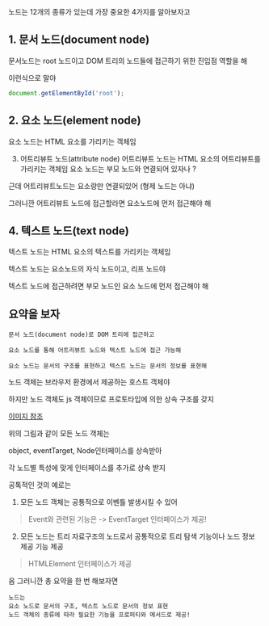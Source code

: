 노드는 12개의 종류가 있는데 가장 중요한 4가지를 알아보자고 

## 1. 문서 노드(document node)

문서노드는 root 노드이고 DOM 트리의 노드들에 접근하기 위한 진입점 역할을 해 

이런식으로 말야 

``` javascript
document.getElementById('root');
```

## 2. 요소 노드(element node)
요소 노드는 HTML 요소를 가리키는 객체임

3. 어트리뷰트 노드(attribute node)
어트리뷰트 노드는 HTML 요소의 어트리뷰트를 가리키는 객체임
요소 노드는 부모 노드와 연결되어 있자나 ?

근데 어트리뷰트노드는 요소랑만 연결되있어 (형제 노드는 아냐)

그러니깐 어트리뷰트 노드에 접근할라면 요소노드에 먼저 접근해야 해

## 4. 텍스트 노드(text node)
텍스트 노드는 HTML 요소의 텍스트를 가리키는 객체임

텍스트 노드는 요소노드의 자식 노드이고, 리프 노드야 

텍스트 노드에 접근하려면 부모 노드인 요소 노드에 먼저 접근해야 해

## 요약을 보자 
```
문서 노드(document node)로 DOM 트리에 접근하고 

요소 노드를 통해 어트리뷰트 노드와 텍스트 노드에 접근 가능해

요소 노드는 문서의 구조를 표현하고 텍스트 노드는 문서의 정보를 표현해
```

노드 객체는 브라우저 환경에서 제공하는 호스트 객체야 

하지만 노드 객체도 js 객체이므로 프로토타입에 의한 상속 구조를 갖지 

[이미지 참조](https://velog.velcdn.com/images/zmin9/post/23590765-86e6-48ec-9f0f-8e4edcbb3033/image.png)

위의 그림과 같이 모든 노드 객체는 

object, eventTarget, Node인터페이스를 상속받아 

각 노드별 특성에 맞게 인터페이스를 추가로 상속 받지

공톡적인 것의 예로는

1. 모든 노드 객체는 공통적으로 이벤틀 발생시킬 수 있어
> Event와 관련된 기능은 -> EventTarget 인터페이스가 제공!

2. 모든 노드는 트리 자료구조의 노드로서 공통적으로 트리 탐색 기능이나 노드 정보 제공 기능 제공
> HTMLElement 인터페이스가 제공

음 그러니깐 총 요약을 한 번 해보자면 

```
노드는
요소 노드로 문서의 구조, 텍스트 노드로 문서의 정보 표현
노드 객체의 종류에 따라 필요한 기능을 프로퍼티와 메서드로 제공!
```